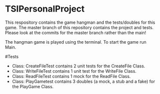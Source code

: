 # TSIPersonalProject
This respository contains the game hangman and the tests/doubles for this game.
The master branch of this repository contains the project and tests. Please look at the commits for the master branch rather than the main!

The hangman game is played using the terminal. To start the game run Main.

#Tests
* Class: CreateFileTest contains 2 unit tests for the CreateFile Class.
* Class: WriteFileTest contains 1 unit test for the WriteFile Class.
* Class: ReadFileTest contains 1 mock for the ReadFile Class.
* Class: PlayGametest contains 3 doubles (a mock, a stub and a fake) for the PlayGame Class.
